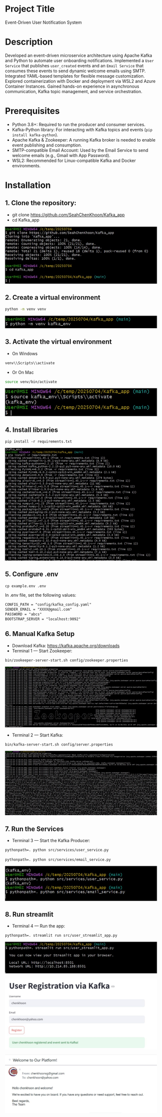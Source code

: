 # Project Title
Event-Driven User Notification System

# Description
Developed an event-driven microservice architecture using Apache Kafka and Python to automate user onboarding notifications. Implemented a `User Service` that publishes `user_created` events and an `Email Service` that consumes these events to send dynamic welcome emails using SMTP. Integrated YAML-based templates for flexible message customization. Explored containerization with Docker and deployment via WSL2 and Azure Container Instances. Gained hands-on experience in asynchronous communication, Kafka topic management, and service orchestration.

# Prerequisites
- Python 3.8+: Required to run the producer and consumer services.
- Kafka-Python library: For interacting with Kafka topics and events (`pip install kafka-python`).
- Apache Kafka & Zookeeper: A running Kafka broker is needed to enable event publishing and consumption.
- SMTP-compatible Email Account: Used by the Email Service to send welcome emails (e.g., Gmail with App Password).
- WSL2: Recommended for Linux-compatible Kafka and Docker environments.

# Installation
## 1. Clone the repository:
- git clone https://github.com/SeahChenKhoon/Kafka_app
- cd Kafka_app

![Clone the repository](images/01_Clone_the_repository.jpg)

## 2. Create a virtual environment
``` bash
python -m venv venv
```
![Create a virtual environment](images/02_Create_a_virtual_environment.jpg)


## 3. Activate the virtual environment
- On Windows
```bash
venv\\Scripts\\activate
```
- Or On Mac
```bash
source venv/bin/activate
```

![Activate the virtual environment](images/03_Activate_the_virtual_environment.jpg)

## 4. Install libraries
```
pip install -r requirements.txt
```

![Install libraries](images/04_Install_libraries.jpg)

## 5. Configure .env
```
cp example.env .env
```
In .env file, set the following values:
```
CONFIG_PATH = "config/kafka_config.yaml"
SENDER_EMAIL = "XXXX@gmail.com"
PASSWORD = "abcs"
BOOTSTRAP_SERVER = "localhost:9092"
```

## 6. Manual Kafka Setup

- Download Kafka: https://kafka.apache.org/downloads
- Terminal 1 — Start Zookeeper:
```
bin/zookeeper-server-start.sh config/zookeeper.properties
```

![Manual Kafka Setup](images/06a_run_zookeeper.jpg)

- Terminal 2 — Start Kafka:
```
bin/kafka-server-start.sh config/server.properties
```

![Manual Kafka Setup](images/06b_start_kafka.jpg)

## 7. Run the Services
- Terminal 3 —  Start the Kafka Producer:
```
pythonpath=. python src/services/user_service.py

pythonpath=. python src/services/email_service.py
```
![Run the Services](images/07_Run_the_Services.jpg)

## 8. Run streamlit
- Terminal 4 —  Run the app:
```
pythonpath=. streamlit run src/user_streamlit_app.py
```

![Run Streamlit app](images/8a_Run_Streamlit_app.jpg)

![Register User](images/8b_Register_User.jpg)

![Email Received](images/8c_Email_Received.jpg)